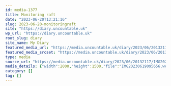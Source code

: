 ```yaml
---
id: media-1377
title: Monitoring raft
date: "2023-06-20T13:21:16"
slug: 2023-06-20-monitoringraft
site: "https://diary.uncountable.uk"
wp_url: "https://diary.uncountable.uk"
root_slug: diary
site_name: My Diary
featured_media_url: "https://media.uncountable.uk/diary/2023/06/20132117/IMG20230619095656.webp"
featured_media_srcset: "https://media.uncountable.uk/diary/2023/06/20132117/IMG20230619095656-300x225.webp 300w, https://media.uncountable.uk/diary/2023/06/20132117/IMG20230619095656-1024x768.webp 1024w, https://media.uncountable.uk/diary/2023/06/20132117/IMG20230619095656-150x150.webp 150w, https://media.uncountable.uk/diary/2023/06/20132117/IMG20230619095656-640x480.webp 640w, https://media.uncountable.uk/diary/2023/06/20132117/IMG20230619095656.webp 2000w"
type: media
source_url: "https://media.uncountable.uk/diary/2023/06/20132117/IMG20230619095656.webp"
media_details: {"width":2000,"height":1500,"file":"IMG20230619095656.webp","filesize":198170,"sizes":{"medium":{"file":"IMG20230619095656-300x225.webp","width":300,"height":225,"filesize":25994,"mime_type":"image/webp","source_url":"https://media.uncountable.uk/diary/2023/06/20132117/IMG20230619095656-300x225.webp"},"large":{"file":"IMG20230619095656-1024x768.webp","width":1024,"height":768,"filesize":199788,"mime_type":"image/webp","source_url":"https://media.uncountable.uk/diary/2023/06/20132117/IMG20230619095656-1024x768.webp"},"thumbnail":{"file":"IMG20230619095656-150x150.webp","width":150,"height":150,"filesize":9568,"mime_type":"image/webp","source_url":"https://media.uncountable.uk/diary/2023/06/20132117/IMG20230619095656-150x150.webp"},"mobwidth":{"file":"IMG20230619095656-640x480.webp","width":640,"height":480,"filesize":95698,"mime_type":"image/webp","source_url":"https://media.uncountable.uk/diary/2023/06/20132117/IMG20230619095656-640x480.webp"},"full":{"file":"IMG20230619095656.webp","width":2000,"height":1500,"mime_type":"image/webp","source_url":"https://media.uncountable.uk/diary/2023/06/20132117/IMG20230619095656.webp"}},"image_meta":{"aperture":"0","credit":"","camera":"","caption":"","created_timestamp":"0","copyright":"","focal_length":"0","iso":"0","shutter_speed":"0","title":"","orientation":"0","keywords":[]}}
category: []
tag: []
---
```


